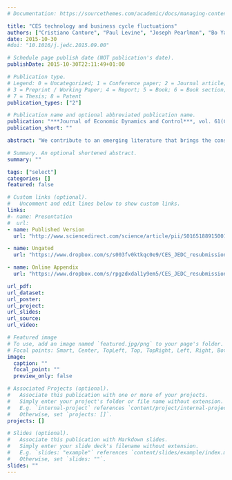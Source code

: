 ```yaml
---
# Documentation: https://sourcethemes.com/academic/docs/managing-content/

title: "CES technology and business cycle fluctuations"
authors: ["Cristiano Cantore", "Paul Levine", "Joseph Pearlman", "Bo Yang"]
date: 2015-10-30
#doi: "10.1016/j.jedc.2015.09.00"

# Schedule page publish date (NOT publication's date).
publishDate: 2015-10-30T22:11:49+01:00

# Publication type.
# Legend: 0 = Uncategorized; 1 = Conference paper; 2 = Journal article;
# 3 = Preprint / Working Paper; 4 = Report; 5 = Book; 6 = Book section;
# 7 = Thesis; 8 = Patent
publication_types: ["2"]

# Publication name and optional abbreviated publication name.
publication: "***Journal of Economic Dynamics and Control***, vol. 61(C), pages 133-151"
publication_short: ""

abstract: "We contribute to an emerging literature that brings the constant elasticity of substitution (CES) specification of the production function into the analysis of business cycle fluctuations. Using US data, we estimate by Bayesian-Maximum-Likelihood methods a standard medium-sized DSGE model with a CES rather than Cobb–Douglas (CD) technology. We estimate a elasticity of substitution between capital and labour well below unity at 0.15–0.18. In a marginal likelihood race CES decisively beats the CD production and this is matched by its ability to fit the data better in terms of second moments. We show that this result is mainly driven by the implied fluctuations of factor shares under the CES specification. The CES model performance is further improved when the estimation is carried out under an imperfect information assumption. Hence the main message for DSGE models is that we should dismiss once and for all the use of CD for business cycle analysis."

# Summary. An optional shortened abstract.
summary: ""

tags: ["select"]
categories: []
featured: false

# Custom links (optional).
#   Uncomment and edit lines below to show custom links.
links:
#- name: Presentation
#  url:
- name: Published Version
  url: "http://www.sciencedirect.com/science/article/pii/S0165188915001736"

- name: Ungated
  url: "https://www.dropbox.com/s/s003fv0ktkqc0e9/CES_JEDC_resubmission_v6_Final.pdf?dl=0"

- name: Online Appendix
  url: "https://www.dropbox.com/s/rpgzdxdal1y9em5/CES_JEDC_resubmission_v6_Online_Appendix.pdf?dl=0"

url_pdf:
url_dataset:
url_poster:
url_project:
url_slides:
url_source:
url_video:

# Featured image
# To use, add an image named `featured.jpg/png` to your page's folder.
# Focal points: Smart, Center, TopLeft, Top, TopRight, Left, Right, BottomLeft, Bottom, BottomRight.
image:
  caption: ""
  focal_point: ""
  preview_only: false

# Associated Projects (optional).
#   Associate this publication with one or more of your projects.
#   Simply enter your project's folder or file name without extension.
#   E.g. `internal-project` references `content/project/internal-project/index.md`.
#   Otherwise, set `projects: []`.
projects: []

# Slides (optional).
#   Associate this publication with Markdown slides.
#   Simply enter your slide deck's filename without extension.
#   E.g. `slides: "example"` references `content/slides/example/index.md`.
#   Otherwise, set `slides: ""`.
slides: ""
---
```

